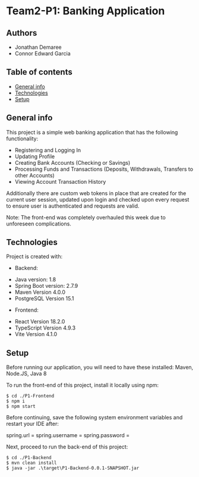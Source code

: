 # Team2-P1: Banking Application

## Authors
* Jonathan Demaree
* Connor Edward Garcia

## Table of contents
* [General info](#general-info)
* [Technologies](#technologies)
* [Setup](#setup)

## General info
This project is a simple web banking application that has the following functionality:
- Registering and Logging In
- Updating Profile
- Creating Bank Accounts (Checking or Savings)
- Processing Funds and Transactions (Deposits, Withdrawals, Transfers to other Accounts)
- Viewing Account Transaction History

Additionally there are custom web tokens in place that are created for the current user session, updated upon login and checked upon every request
to ensure user is authenticated and requests are valid.

Note: The front-end was completely overhauled this week due to unforeseen complications.
	
## Technologies
Project is created with:
* Backend: 
- Java version: 1.8
- Spring Boot version: 2.7.9
- Maven Version 4.0.0
- PostgreSQL Version 15.1
* Frontend:
- React Version 18.2.0
- TypeScript Version 4.9.3
- Vite Version 4.1.0
	
## Setup
Before running our application, you will need to have these installed: Maven, Node.JS, Java 8

To run the front-end of this project, install it locally using npm:

```
$ cd ./P1-Frontend
$ npm i
$ npm start
```

Before continuing, save the following system environment variables and restart your IDE after:

spring.url = <your-datasource-url>
spring.username = <your-database-username>
spring.password = <your-database-password>

Next, proceed to run the back-end of this project:

```
$ cd ./P1-Backend
$ mvn clean install
$ java -jar .\target\P1-Backend-0.0.1-SNAPSHOT.jar
```
